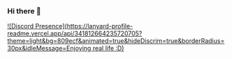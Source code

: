 ### Hi there 👋
[![Discord Presence](https://lanyard-profile-readme.vercel.app/api/341812664235720705?theme=light&bg=809ecf&animated=true&hideDiscrim=true&borderRadius=30px&idleMessage=Enjoying real life :D)](https://discord.com/users/341812664235720705)
<!--
**pta201/pta201** is a ✨ _special_ ✨ repository because its `README.md` (this file) appears on your GitHub profile.

Here are some ideas to get you started:

- 🔭 I’m currently working on ...
- 🌱 I’m currently learning ...
- 👯 I’m looking to collaborate on ...
- 🤔 I’m looking for help with ...
- 💬 Ask me about ...
- 📫 How to reach me: ...
- 😄 Pronouns: ...
- ⚡ Fun fact: ...
-->
